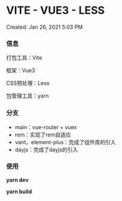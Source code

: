 # VITE - VUE3 - LESS

Created: Jan 26, 2021 5:03 PM

### 信息

打包工具：Vite

框架：Vue3

CSS预处理：Less

包管理工具：yarn

### 分支

- main：vue-router + vuex
- rem：实现了rem自适应
- vant，element-plus：完成了组件库的引入
- dayjs：完成了dayjs的引入

### 使用

**yarn dev**

**yarn build**